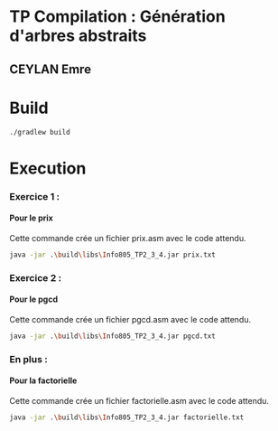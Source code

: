 # TP Compilation : Génération d'arbres abstraits

## CEYLAN Emre

# Build
```bash
./gradlew build
```

# Execution
### Exercice 1 :
#### Pour le prix
Cette commande crée un fichier prix.asm avec le code attendu.
```bash
java -jar .\build\libs\Info805_TP2_3_4.jar prix.txt
```
### Exercice 2 :
#### Pour le pgcd
Cette commande crée un fichier pgcd.asm avec le code attendu.
```bash
java -jar .\build\libs\Info805_TP2_3_4.jar pgcd.txt
```

### En plus :
#### Pour la factorielle
Cette commande crée un fichier factorielle.asm avec le code attendu.
```bash
java -jar .\build\libs\Info805_TP2_3_4.jar factorielle.txt
``` 

